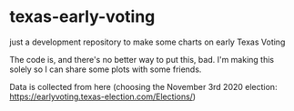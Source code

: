# texas-early-voting
just a development repository to make some charts on early Texas Voting

The code is, and there's no better way to put this, bad. I'm making this solely so I can share some plots with some friends.

Data is collected from here (choosing the November 3rd 2020 election: https://earlyvoting.texas-election.com/Elections/)
